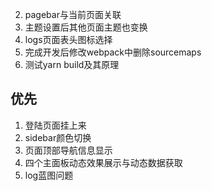 2. pagebar与当前页面关联
3. 主题设置后其他页面主题也变换
4. logs页面表头图标选择
5. 完成开发后修改webpack中删除sourcemaps
6. 测试yarn build及其原理


## 优先
1. 登陆页面挂上来
2. sidebar颜色切换
3. 页面顶部导航信息显示
4. 四个主面板动态效果展示与动态数据获取
5. log蓝图问题